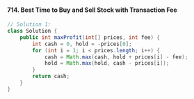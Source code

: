 #### 714. Best Time to Buy and Sell Stock with Transaction Fee
```java
// Solution 1:
class Solution {
    public int maxProfit(int[] prices, int fee) {
        int cash = 0, hold = -prices[0];
        for (int i = 1; i < prices.length; i++) {
            cash = Math.max(cash, hold + prices[i] - fee);
            hold = Math.max(hold, cash - prices[i]);
        }
        return cash;
    }
}
```